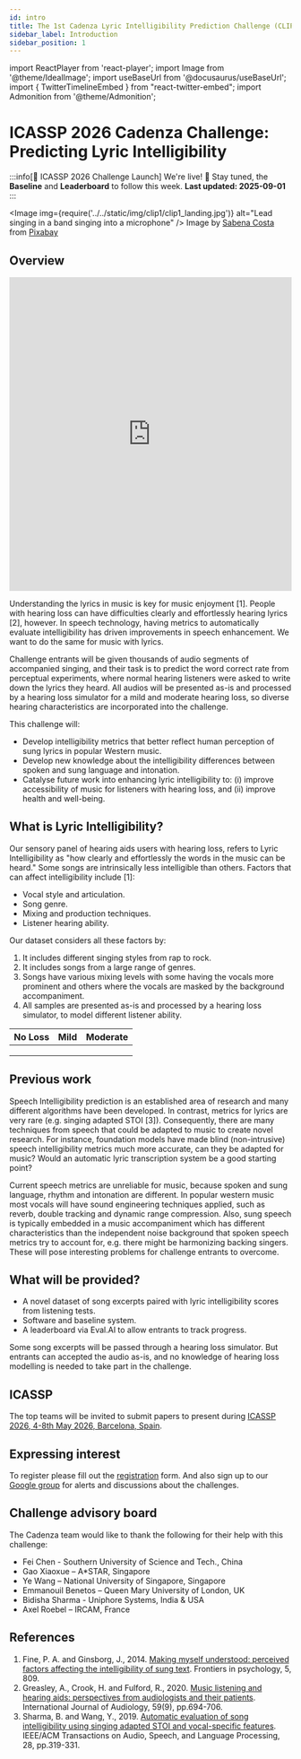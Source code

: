 ```yaml
---
id: intro
title: The 1st Cadenza Lyric Intelligibility Prediction Challenge (CLIP1)
sidebar_label: Introduction
sidebar_position: 1
---
```

import ReactPlayer from 'react-player';
import Image from '@theme/IdealImage';
import useBaseUrl from '@docusaurus/useBaseUrl';
import { TwitterTimelineEmbed } from "react-twitter-embed";
import Admonition from '@theme/Admonition';

# ICASSP 2026 Cadenza Challenge: Predicting Lyric Intelligibility

:::info[🎉 ICASSP 2026 Challenge Launch]
We're live! 🚀
Stay tuned, the **Baseline** and **Leaderboard** to follow this week.
**Last updated: 2025-09-01**
:::

<Image img={require('../../static/img/clip1/clip1_landing.jpg')} alt="Lead singing in a band singing into a microphone" />
Image by <a href="https://pixabay.com/users/sabena206-20184104/?utm_source=link-attribution&utm_medium=referral&utm_campaign=image&utm_content=5989931">Sabena Costa</a> from <a href="https://pixabay.com//?utm_source=link-attribution&utm_medium=referral&utm_campaign=image&utm_content=5989931">Pixabay</a>

## Overview

<iframe width="100%" height="560" src="https://www.youtube.com/embed/6nzDaEzSMww?si=zuwjl3zDViQqq7_1" title="YouTube video player" frameborder="0" allow="accelerometer; autoplay; clipboard-write; encrypted-media; gyroscope; picture-in-picture; web-share" referrerpolicy="strict-origin-when-cross-origin" allowfullscreen></iframe>


Understanding the lyrics in music is key for music enjoyment [1]. 
People with hearing loss can have difficulties clearly and effortlessly hearing lyrics [2], however. 
In speech technology, having metrics to automatically evaluate intelligibility has driven improvements in speech enhancement. 
We want to do the same for music with lyrics.

Challenge entrants will be given thousands of audio segments of accompanied singing, and their task is to predict the word correct rate from perceptual experiments, where normal hearing listeners were asked to write down the lyrics they heard. 
All audios will be presented as-is and processed by a hearing loss simulator for a mild and moderate hearing loss, so diverse hearing characteristics are incorporated into the challenge.

This challenge will:
* Develop intelligibility metrics that better reflect human perception of sung lyrics in popular Western music.
* Develop new knowledge about the intelligibility differences between spoken and sung language and intonation.
* Catalyse future work into enhancing lyric intelligibility to: (i) improve accessibility of music for listeners with hearing loss, and (ii) improve health and well-being.

## What is Lyric Intelligibility?

Our sensory panel of hearing aids users with hearing loss, refers to Lyric Intelligibility as "how clearly and effortlessly the words in the music can be heard." 
Some songs are intrinsically less intelligible than others. Factors that can affect intelligibility include [1]:

* Vocal style and articulation.
* Song genre.
* Mixing and production techniques.
* Listener hearing ability.

Our dataset considers all these factors by:

1. It includes different singing styles from rap to rock.
2. It includes songs from a large range of genres.
3. Songs have various mixing levels with some having the vocals more prominent and others where the vocals are masked by the background accompaniment.
4. All samples are presented as-is and processed by a hearing loss simulator, to model different listener ability.  

| No Loss                                                                                  | Mild                                                                                   | Moderate                                                                                   |
|------------------------------------------------------------------------------------------|----------------------------------------------------------------------------------------|--------------------------------------------------------------------------------------------|
| <ReactPlayer pip controls width="250px" height="50px" url='/audios/clip1/noloss1.wav' /> | <ReactPlayer pip controls width="250px" height="50px" url='/audios/clip1/mild1.wav' /> | <ReactPlayer pip controls width="250px" height="50px" url='/audios/clip1/moderate1.wav' /> |           
| <ReactPlayer pip controls width="250px" height="50px" url='/audios/clip1/noloss2.wav' /> | <ReactPlayer pip controls width="250px" height="50px" url='/audios/clip1/mild2.wav' /> | <ReactPlayer pip controls width="250px" height="50px" url='/audios/clip1/moderate2.wav' /> |           
| <ReactPlayer pip controls width="250px" height="50px" url='/audios/clip1/noloss3.wav' /> | <ReactPlayer pip controls width="250px" height="50px" url='/audios/clip1/mild3.wav' /> | <ReactPlayer pip controls width="250px" height="50px" url='/audios/clip1/moderate3.wav' /> |

## Previous work

Speech Intelligibility prediction is an established area of research and many different algorithms have been developed. 
In contrast, metrics for lyrics are very rare (e.g. singing adapted STOI [3]). 
Consequently, there are many techniques from speech that could be adapted to music to create novel research.
For instance, foundation models have made blind (non-intrusive) speech intelligibility metrics much more accurate, can they be adapted for music? Would an automatic lyric transcription system be a good starting point?

Current speech metrics are unreliable for music, because spoken and sung language, rhythm and intonation are different. In popular western music most vocals will have sound engineering techniques applied, such as reverb, double tracking and dynamic range compression. Also, sung speech is typically embedded in a music accompaniment which has different characteristics than the independent noise background that spoken speech metrics try to account for, e.g. there might be harmonizing backing singers. 
These will pose interesting problems for challenge entrants to overcome.

## What will be provided?

* A novel dataset of song excerpts paired with lyric intelligibility scores from listening tests.
* Software and baseline system.
* A leaderboard via Eval.AI to allow entrants to track progress.

Some song excerpts will be passed through a hearing loss simulator.  But entrants can accepted the audio as-is, and no knowledge of hearing loss modelling is needed to take part in the challenge.

## ICASSP

The top teams will be invited to submit papers to present during [ICASSP 2026, 4-8th May 2026, Barcelona, Spain](https://2026.ieeeicassp.org/event/about-conference/).

## Expressing interest

To register please fill out the [registration](take_part/registration) form. And also sign up to our [Google group](https://groups.google.com/g/cadenza-challenge) for alerts and discussions about the challenges.

## Challenge advisory board

The Cadenza team would like to thank the following for their help with this challenge:
* Fei Chen - Southern University of Science and Tech., China
* Gao Xiaoxue – A*STAR, Singapore
* Ye Wang – National University of Singapore, Singapore
* Emmanouil Benetos – Queen Mary University of London, UK
* Bidisha Sharma - Uniphore Systems, India & USA
* Axel Roebel – IRCAM, France 


## References

1. Fine, P. A. and Ginsborg, J., 2014. [Making myself understood: perceived factors affecting the intelligibility of sung text](https://pmc.ncbi.nlm.nih.gov/articles/PMC4155173/). Frontiers in psychology, 5, 809.
2. Greasley, A., Crook, H. and Fulford, R., 2020. [Music listening and hearing aids: perspectives from audiologists and their patients](https://www.tandfonline.com/doi/full/10.1080/14992027.2020.1762126). International Journal of Audiology, 59(9), pp.694-706.
3. Sharma, B. and Wang, Y., 2019. [Automatic evaluation of song intelligibility using singing adapted STOI and vocal-specific features](https://ieeexplore.ieee.org/document/8910414). IEEE/ACM Transactions on Audio, Speech, and Language Processing, 28, pp.319-331.

